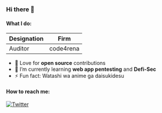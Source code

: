 ### Hi there 👋

<!--
**aga7hokakological/aga7hokakological** is a ✨ _special_ ✨ repository because its `README.md` (this file) appears on your GitHub profile.

Here are some ideas to get you started:

- 🔭 I’m currently working on ...
- 🌱 I’m currently learning ...
- 👯 I’m looking to collaborate on ...
- 🤔 I’m looking for help with ...
- 💬 Ask me about ...
- 📫 How to reach me: ...
- 😄 Pronouns: ...
- ⚡ Fun fact: ...
-->

#### What I do:

| Designation      | Firm        |
| ---------------- | ----------- |
| Auditor          | code4rena   |

- :mag_right: Love for **open source** contributions
- 🌱 I’m currently learning **web app pentesting** and **Defi-Sec**
- ⚡ Fun fact: Watashi wa anime ga daisukidesu

#### How to reach me:
<!-- Actual text -->
[![Twitter][1.2]][1]  
<!--[![LinkedIn][2.2]][2]. -->

<!-- Icons -->

[1.2]: http://i.imgur.com/tXSoThF.png (twitter icon without padding)
<!-- [2.2]: https://raw.githubusercontent.com/aga7hokakological/aga7hokakological/master/linkedin-3-16.png (LinkedIn icon without padding)-->

<!-- Links to your social media accounts -->

[1]: https://twitter.com/saurabhmandy
<!-- [2]: https://www.linkedin.com/in/saurabh-mandavkar-718a31150/ -->

